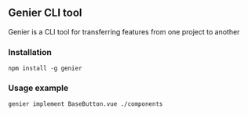 ## Genier CLI tool
Genier is a CLI tool for transferring features from one project to another
### Installation
```
npm install -g genier
```
### Usage example
```
genier implement BaseButton.vue ./components
```